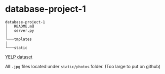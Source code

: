 # database-project-1

```
database-project-1
│   README.md
│   server.py   
│
└───tmplates
│   
└───static
```

[YELP dataset](https://www.yelp.com/dataset/challenge)

All ``.jpg`` files located under ``static/photos`` folder. (Too large to put on github)